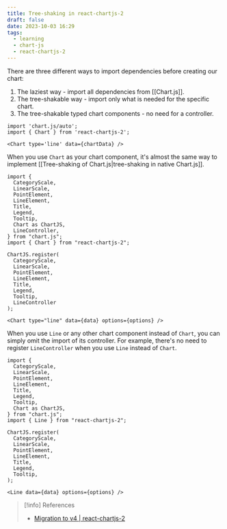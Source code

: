 ```yaml
---
title: Tree-shaking in react-chartjs-2
draft: false
date: 2023-10-03 16:29
tags:
  - learning
  - chart-js
  - react-chartjs-2
---
```


There are three different ways to import dependencies before creating our chart:
1. The laziest way - import all dependencies from [[Chart.js]].
2. The tree-shakable way - import only what is needed for the specific chart.
3. The tree-shakable typed chart components - no need for a controller.

```tsx title="lazy way" {1}
import 'chart.js/auto';  
import { Chart } from 'react-chartjs-2';  
  
<Chart type='line' data={chartData} />
```

When you use `Chart` as your chart component, it's almost the same way to implement [[Tree-shaking of Chart.js|tree-shaking in native Chart.js]].

```tsx title="tree-shakable way" {10,12,22,25}
import {
  CategoryScale,
  LinearScale,
  PointElement,
  LineElement,
  Title,
  Legend,
  Tooltip,
  Chart as ChartJS,
  LineController,
} from "chart.js";
import { Chart } from "react-chartjs-2";

ChartJS.register(
  CategoryScale,
  LinearScale,
  PointElement,
  LineElement,
  Title,
  Legend,
  Tooltip,
  LineController
);

<Chart type="line" data={data} options={options} />
```

When you use `Line` or any other chart component instead of `Chart`, you can simply omit the import of its controller. For example, there's no need to register `LineController` when you use `Line` instead of `Chart`.

```tsx title="typed chart components" {11,23}
import {
  CategoryScale,
  LinearScale,
  PointElement,
  LineElement,
  Title,
  Legend,
  Tooltip,
  Chart as ChartJS,
} from "chart.js";
import { Line } from "react-chartjs-2";

ChartJS.register(
  CategoryScale,
  LinearScale,
  PointElement,
  LineElement,
  Title,
  Legend,
  Tooltip,
);

<Line data={data} options={options} />
```

> [!info] References
> - [Migration to v4 | react-chartjs-2](https://react-chartjs-2.js.org/docs/migration-to-v4#tree-shaking)
